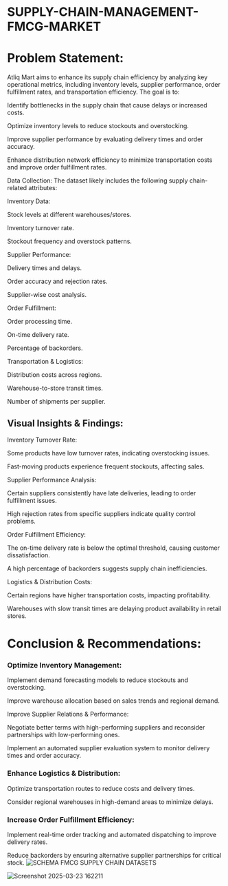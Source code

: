# SUPPLY-CHAIN-MANAGEMENT-FMCG-MARKET

# Problem Statement:
Atliq Mart aims to enhance its supply chain efficiency by analyzing key operational metrics, including inventory levels, supplier performance, order fulfillment rates, and transportation efficiency. The goal is to:

Identify bottlenecks in the supply chain that cause delays or increased costs.

Optimize inventory levels to reduce stockouts and overstocking.

Improve supplier performance by evaluating delivery times and order accuracy.

Enhance distribution network efficiency to minimize transportation costs and improve order fulfillment rates.

Data Collection:
The dataset likely includes the following supply chain-related attributes:

Inventory Data:

Stock levels at different warehouses/stores.

Inventory turnover rate.

Stockout frequency and overstock patterns.

Supplier Performance:

Delivery times and delays.

Order accuracy and rejection rates.

Supplier-wise cost analysis.

Order Fulfillment:

Order processing time.

On-time delivery rate.

Percentage of backorders.

Transportation & Logistics:

Distribution costs across regions.

Warehouse-to-store transit times.

Number of shipments per supplier.

## Visual Insights & Findings:
Inventory Turnover Rate:

Some products have low turnover rates, indicating overstocking issues.

Fast-moving products experience frequent stockouts, affecting sales.

Supplier Performance Analysis:

Certain suppliers consistently have late deliveries, leading to order fulfillment issues.

High rejection rates from specific suppliers indicate quality control problems.

Order Fulfillment Efficiency:

The on-time delivery rate is below the optimal threshold, causing customer dissatisfaction.

A high percentage of backorders suggests supply chain inefficiencies.

Logistics & Distribution Costs:

Certain regions have higher transportation costs, impacting profitability.

Warehouses with slow transit times are delaying product availability in retail stores.

# Conclusion & Recommendations:
### Optimize Inventory Management:

Implement demand forecasting models to reduce stockouts and overstocking.

Improve warehouse allocation based on sales trends and regional demand.

Improve Supplier Relations & Performance:

Negotiate better terms with high-performing suppliers and reconsider partnerships with low-performing ones.

Implement an automated supplier evaluation system to monitor delivery times and order accuracy.

### Enhance Logistics & Distribution:

Optimize transportation routes to reduce costs and delivery times.

Consider regional warehouses in high-demand areas to minimize delays.

### Increase Order Fulfillment Efficiency:

Implement real-time order tracking and automated dispatching to improve delivery rates.

Reduce backorders by ensuring alternative supplier partnerships for critical stock.
![SCHEMA FMCG SUPPLY CHAIN DATASETS](https://github.com/user-attachments/assets/e6b1d802-c1e1-4cf4-8480-60975f3ff027)

![Screenshot 2025-03-23 162211](https://github.com/user-attachments/assets/80e6191a-1f48-402d-ba23-1c52530b1c0c)

